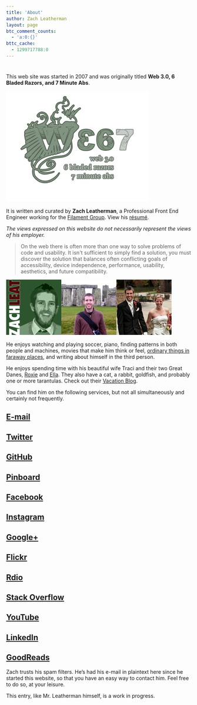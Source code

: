 ```yaml
---
title: 'About'
author: Zach Leatherman
layout: page
btc_comment_counts:
  - 'a:0:{}'
bttc_cache:
  - 1299717788:0
---
```

# 

This web site was started in 2007 and was originally titled **Web 3.0, 6 Bladed Razors, and 7 Minute Abs**.

![Web 367](/web/img/web367.png)

It is written and curated by **Zach Leatherman**, a Professional Front End Engineer working for the [Filament Group](https://github.com/filamentgroup). View his [résumé][2].

*The views expressed on this website do not necessarily represent the views of his employer.*

 > On the web there is often more than one way to solve problems of code and usability. It isn't sufficient to simply find a solution, you must discover the solution that balances often conflicting goals of accessibility, device independence, performance, usability, aesthetics, and future compatibility.

![Avatar][1]


 [1]: /web/img/trifecta.png
 [2]: /résumé/

He enjoys watching and playing soccer, piano, finding patterns in both people and machines, movies that make him think or feel, [ordinary things in faraway places][4], and writing about himself in the third person.

 [4]: http://maps.google.com/maps/ms?ie=UTF8&hl=en&msa=0&msid=105975047423857523805.000001124b3f8c8b96a69&om=1&ll=21.125498,-59.765625&spn=102.025614,164.53125&z=3


He enjoys spending time with his beautiful wife Traci and their two Great Danes, [Roxie](http://packlove.com/roxie) and [Ella](http://packlove.com/133-ella). They also have a cat, a rabbit, goldfish, and probably one or more tarantulas. Check out their [Vacation Blog][6].

 [6]: http://traciandzach.com/

You can find him on the following services, but not all simultaneously and certainly not frequently.
    
## [E-mail](mailto:zachleatherman@gmail.com)
## [Twitter](http://twitter.com/zachleat)
## [GitHub](http://github.com/zachleat)
## [Pinboard](https://pinboard.in/u:zachleat/)
## [Facebook](http://www.facebook.com/zachleat)
## [Instagram](http://instagram.com/zachleat)
## [Google+](https://plus.google.com/116527541913322293396/posts)
## [Flickr](http://www.flickr.com/photos/zachleat)
## [Rdio](http://www.rdio.com/people/zachleat/)
## [Stack Overflow](http://stackoverflow.com/users/16711/zachleat)
## [YouTube](http://www.youtube.com/profile?user=zachleat)
## [LinkedIn](http://www.linkedin.com/in/zachleat)
## [GoodReads](http://www.goodreads.com/review/list/1612586)
<!--
## [Forrst][http://forr.st/-zachleat]
## [Quora][http://www.quora.com/Zach-Leatherman]
## [43 Things][http://www.43things.com/person/zachleatherman]
## Pinterest
## Foursquare
## Meetup
-->
  
Zach trusts his spam filters. He’s had his e-mail in plaintext here since he started this website, so that you have an easy way to contact him. Feel free to do so, at your leisure.

This entry, like Mr. Leatherman himself, is a work in progress.